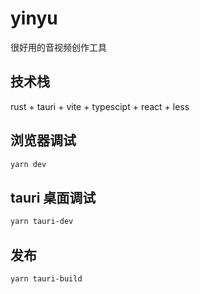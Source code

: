 # yinyu

很好用的音视频创作工具

## 技术栈

rust + tauri + vite + typescipt + react + less

## 浏览器调试

```sh
yarn dev
```

## tauri 桌面调试

```sh
yarn tauri-dev
```

## 发布

```sh
yarn tauri-build
```
